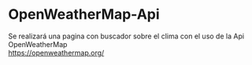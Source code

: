 # OpenWeatherMap-Api
Se realizará una pagina con buscador sobre el clima con el uso de la Api OpenWeatherMap  
https://openweathermap.org/
